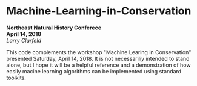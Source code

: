 # Machine-Learning-in-Conservation

<B>Northeast Natural History Conferece</B><br>
<B>April 14, 2018</B><br>
<I>Larry Clarfeld</I>

This code complements the workshop "Machine Learing in Conservation" presented Saturday, April 14, 2018. It is not necessariliy intended to stand alone, but I hope it will be a helpful reference and a demonstration of how easily macine learning algorithms can be implemented using standard toolkits.
